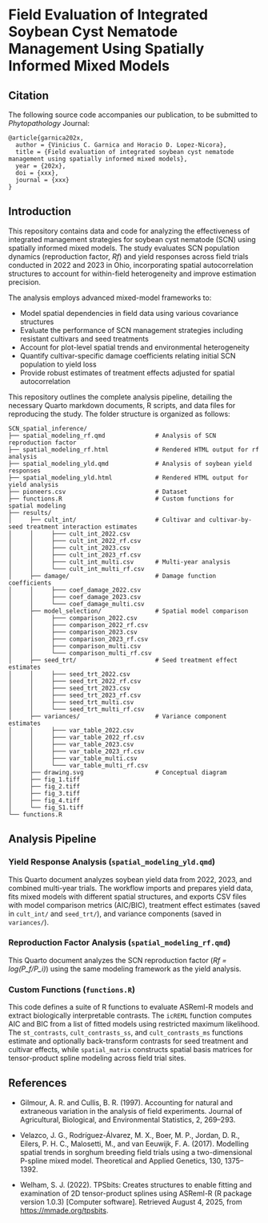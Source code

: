 # Field Evaluation of Integrated Soybean Cyst Nematode Management Using Spatially Informed Mixed Models 

## Citation
The following source code accompanies our publication, to be submitted to *Phytopathology* Journal:

```
@article{garnica202x,
  author = {Vinicius C. Garnica and Horacio D. Lopez-Nicora},
  title = {Field evaluation of integrated soybean cyst nematode management using spatially informed mixed models},
  year = {202x},
  doi = {xxx},
  journal = {xxx}
}
```

## Introduction

This repository contains data and code for analyzing the effectiveness of integrated management 
strategies for soybean cyst nematode (SCN) using spatially informed mixed models. The study evaluates 
SCN population dynamics (reproduction factor, *Rf*) and yield responses across field trials 
conducted in 2022 and 2023 in Ohio, incorporating spatial autocorrelation structures to 
account for within-field heterogeneity and improve estimation precision.

The analysis employs advanced mixed-model frameworks to:

* Model spatial dependencies in field data using various covariance structures
* Evaluate the performance of SCN management strategies including resistant cultivars and seed treatments
* Account for plot-level spatial trends and environmental heterogeneity
* Quantify cultivar-specific damage coefficients relating initial SCN population to yield loss
* Provide robust estimates of treatment effects adjusted for spatial autocorrelation

This repository outlines the complete analysis pipeline, detailing the necessary Quarto markdown documents, R scripts, and data files for reproducing the study. The folder structure is organized as follows:

```
SCN_spatial_inference/
├── spatial_modeling_rf.qmd              # Analysis of SCN reproduction factor
├── spatial_modeling_rf.html             # Rendered HTML output for rf analysis
├── spatial_modeling_yld.qmd             # Analysis of soybean yield responses
├── spatial_modeling_yld.html            # Rendered HTML output for yield analysis
├── pioneers.csv                         # Dataset
├── functions.R                          # Custom functions for spatial modeling
├── results/
│     ├── cult_int/                      # Cultivar and cultivar-by-seed treatment interaction estimates
│     │     ├─── cult_int_2022.csv
│     │     ├─── cult_int_2022_rf.csv
│     │     ├─── cult_int_2023.csv
│     │     ├─── cult_int_2023_rf.csv
│     │     ├─── cult_int_multi.csv      # Multi-year analysis
│     │     └─── cult_int_multi_rf.csv
│     ├── damage/                        # Damage function coefficients
│     │     ├─── coef_damage_2022.csv
│     │     ├─── coef_damage_2023.csv
│     │     └─── coef_damage_multi.csv
│     ├── model_selection/               # Spatial model comparison
│     │     ├─── comparison_2022.csv
│     │     ├─── comparison_2022_rf.csv
│     │     ├─── comparison_2023.csv
│     │     ├─── comparison_2023_rf.csv
│     │     ├─── comparison_multi.csv
│     │     └─── comparison_multi_rf.csv
│     ├── seed_trt/                      # Seed treatment effect estimates
│     │     ├─── seed_trt_2022.csv
│     │     ├─── seed_trt_2022_rf.csv
│     │     ├─── seed_trt_2023.csv
│     │     ├─── seed_trt_2023_rf.csv
│     │     ├─── seed_trt_multi.csv
│     │     └─── seed_trt_multi_rf.csv
│     ├── variances/                     # Variance component estimates
│     │     ├─── var_table_2022.csv
│     │     ├─── var_table_2022_rf.csv
│     │     ├─── var_table_2023.csv
│     │     ├─── var_table_2023_rf.csv
│     │     ├─── var_table_multi.csv
│     │     └─── var_table_multi_rf.csv
│     ├── drawing.svg                    # Conceptual diagram
│     ├── fig_1.tiff
│     ├── fig_2.tiff
│     ├── fig_3.tiff
│     ├── fig_4.tiff
│     └── fig_S1.tiff
└── functions.R

```
## Analysis Pipeline

### Yield Response Analysis (`spatial_modeling_yld.qmd`)

This Quarto document analyzes soybean yield data from 2022, 2023, and combined multi-year trials. The 
workflow imports and prepares yield data, fits mixed models with different spatial structures, and 
exports CSV files with model comparison metrics (AIC/BIC), treatment effect estimates (saved in `cult_int/` and `seed_trt/`), and 
variance components (saved in `variances/`).

### Reproduction Factor Analysis (`spatial_modeling_rf.qmd`)

This Quarto document analyzes the SCN reproduction factor (*Rf = log(P_f/P_i)*) using the same modeling framework as the yield analysis.

### Custom Functions (`functions.R`)

This code defines a suite of R functions to evaluate ASReml-R models and extract biologically interpretable contrasts. The `icREML` function 
computes AIC and BIC from a list of fitted models using restricted maximum likelihood. The `st_contrasts`, `cult_contrasts_ss`, and `cult_contrasts_ms` 
functions estimate and optionally back-transform contrasts for seed treatment and cultivar effects, while `spatial_matrix` constructs 
spatial basis matrices for tensor-product spline modeling across field trial sites.

## References

* Gilmour, A. R. and Cullis, B. R. (1997). Accounting for natural and extraneous variation in the analysis of field experiments. Journal of Agricultural, Biological, and Environmental Statistics, 2, 269–293.

* Velazco, J. G., Rodríguez-Álvarez, M. X., Boer, M. P., Jordan, D. R., Eilers, P. H. C., Malosetti, M., and van Eeuwijk, F. A. (2017). Modelling spatial trends in sorghum breeding field trials using a two-dimensional P-spline mixed model. Theoretical and Applied Genetics, 130, 1375–1392.

* Welham, S. J. (2022). TPSbits: Creates structures to enable fitting and examination of 2D tensor-product splines using ASReml-R (R package version 1.0.3) [Computer software]. Retrieved August 4, 2025, from https://mmade.org/tpsbits.

